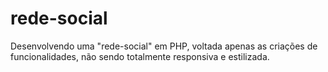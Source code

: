 # rede-social
Desenvolvendo uma "rede-social" em PHP, voltada apenas as criações de funcionalidades, não sendo totalmente responsiva e estilizada.
